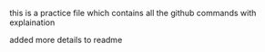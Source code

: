 this is a practice file which contains all the github commands with explaination

added more details to readme